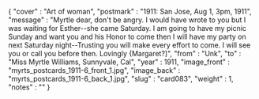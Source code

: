 {
  "cover" : "Art of woman",
  "postmark" : "1911: San Jose, Aug 1, 3pm, 1911",
  "message" : "Myrtle dear, don't be angry. I would have wrote to you but I was waiting for Esther--she came Saturday. I am going to have my picnic Sunday and want you and his Honor to come then I will have my party on next Saturday night--Trusting you will make every effort to come. I will see you or call you before then. Lovingly {Margaret?]",
  "from" : "Unk",
  "to" : "Miss Myrtle Williams, Sunnyvale, Cal",
  "year" : 1911,
  "image_front" : "myrts_postcards_1911-6_front_1.jpg",
  "image_back" : "myrts_postcards_1911-6_back_1.jpg",
  "slug" : "card083",
  "weight" : 1,
  "notes" : ""
}
